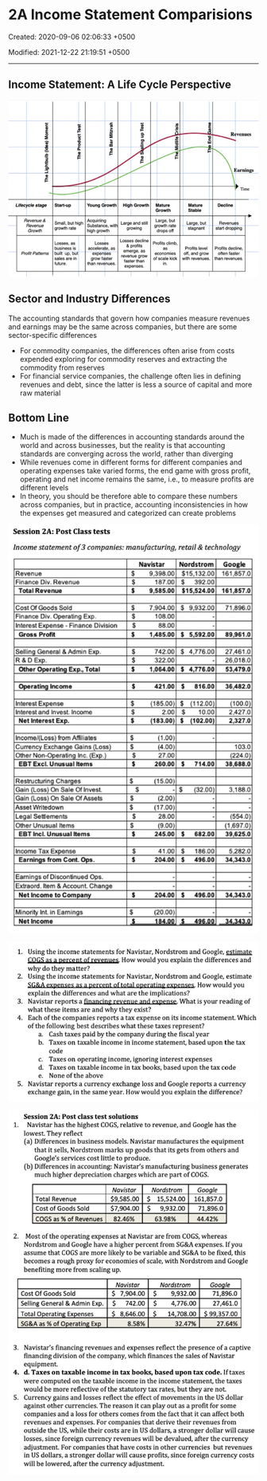 # 2A Income Statement Comparisions

Created: 2020-09-06 02:06:33 +0500

Modified: 2021-12-22 21:19:51 +0500

---

## Income Statement: A Life Cycle Perspective

![image](media/Accounting-for-Finance_2A-Income-Statement-Comparisions-image1.jpg)

## Sector and Industry Differences

The accounting standards that govern how companies measure revenues and earnings may be the same across companies, but there are some sector-specific differences
-   For commodity companies, the differences often arise from costs expended exploring for commodity reserves and extracting the commodity from reserves
-   For financial service companies, the challenge often lies in defining revenues and debt, since the latter is less a source of capital and more raw material

## Bottom Line
-   Much is made of the differences in accounting standards around the world and across businesses, but the reality is that accounting standards are converging across the world, rather than diverging
-   While revenues come in different forms for different companies and operating expenses take varied forms, the end game with gross profit, operating and net income remains the same, i.e., to measure profits are different levels
-   In theory, you should be therefore able to compare these numbers across companies, but in practice, accounting inconsistencies in how the expenses get measured and categorized can create problems

![image](media/Accounting-for-Finance_2A-Income-Statement-Comparisions-image2.jpg)

![image](media/Accounting-for-Finance_2A-Income-Statement-Comparisions-image3.jpg)

![image](media/Accounting-for-Finance_2A-Income-Statement-Comparisions-image4.jpg)
